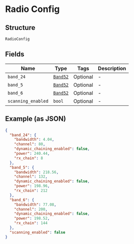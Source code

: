 
# Radio Config

## Structure

`RadioConfig`

## Fields

| Name | Type | Tags | Description |
|  --- | --- | --- | --- |
| `band_24` | [`Band52`](../../doc/models/band-52.md) | Optional | - |
| `band_5` | [`Band52`](../../doc/models/band-52.md) | Optional | - |
| `band_6` | [`Band52`](../../doc/models/band-52.md) | Optional | - |
| `scanning_enabled` | `bool` | Optional | - |

## Example (as JSON)

```json
{
  "band_24": {
    "bandwidth": 4.04,
    "channel": 80,
    "dynamic_chaining_enabled": false,
    "power": 240.44,
    "rx_chain": 8
  },
  "band_5": {
    "bandwidth": 218.56,
    "channel": 132,
    "dynamic_chaining_enabled": false,
    "power": 198.96,
    "rx_chain": 212
  },
  "band_6": {
    "bandwidth": 77.08,
    "channel": 200,
    "dynamic_chaining_enabled": false,
    "power": 198.52,
    "rx_chain": 144
  },
  "scanning_enabled": false
}
```

